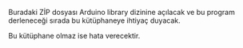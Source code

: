 Buradaki ZİP dosyası Arduino library dizinine açılacak ve bu program derleneceği sırada bu kütüphaneye ihtiyaç duyacak. 

Bu kütüphane olmaz ise hata verecektir. 
